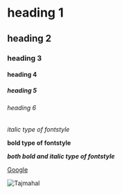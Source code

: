 # heading 1
## heading 2
### heading 3
#### heading 4
##### heading 5
###### heading 6
*italic type of fontstyle*

**bold type of fontstyle**

***both bold and italic type of fontstyle***

[Google](https://www.google.com/)

![Tajmahal](https://upload.wikimedia.org/wikipedia/commons/d/da/Taj-Mahal.jpg)
